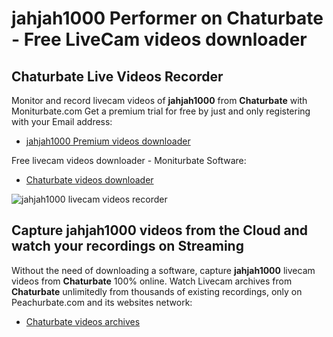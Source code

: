 # jahjah1000 Performer on Chaturbate - Free LiveCam videos downloader

## Chaturbate Live Videos Recorder

Monitor and record livecam videos of **jahjah1000** from **Chaturbate** with Moniturbate.com
Get a premium trial for free by just and only registering with your Email address:
* [jahjah1000 Premium videos downloader](https://moniturbate.com/request-demo-licence-key.html)

Free livecam videos downloader - Moniturbate Software:
* [Chaturbate videos downloader](https://moniturbate.com/moniturbate-download-software.html)

![jahjah1000 livecam videos recorder](https://peachurnet.com/templates/moniturbate-software.png)


## Capture jahjah1000 videos from the Cloud and watch your recordings on Streaming

Without the need of downloading a software, capture **jahjah1000** livecam videos from **Chaturbate** 100% online.
Watch Livecam archives from **Chaturbate** unlimitedly from thousands of existing recordings, only on Peachurbate.com and its websites network:
* [Chaturbate videos archives](https://peachurnet.com/)
